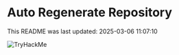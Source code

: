# Auto Regenerate Repository

This README was last updated: 2025-03-06 11:07:10

 ![TryHackMe](https://tryhackme.com/badge/533634)
